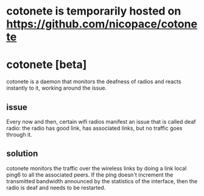 # cotonete is temporarily hosted on https://github.com/nicopace/cotonete

# cotonete [beta]

cotonete is a daemon that monitors the deafness of radios and reacts instantly to it, working around the issue.

## issue

Every now and then, certain wifi radios manifest an issue that is called deaf radio: the radio has good link, has associated links, but no traffic goes through it.

## solution

cotonete monitors the traffic over the wireless links by doing a link local ping6 to all the associated peers. If the ping doesn't increment the transmitted bandwidth announced by the statistics of the interface, then the radio is deaf and needs to be restarted.
